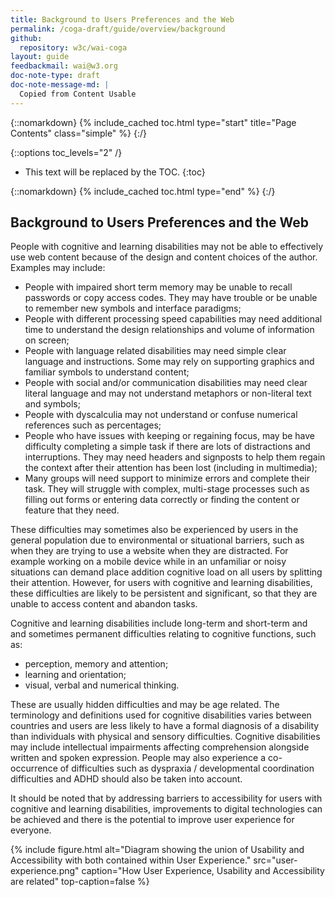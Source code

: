 ```yaml
---
title: Background to Users Preferences and the Web
permalink: /coga-draft/guide/overview/background
github:
  repository: w3c/wai-coga
layout: guide
feedbackmail: wai@w3.org
doc-note-type: draft
doc-note-message-md: |
  Copied from Content Usable
---
```


{::nomarkdown}
{% include_cached toc.html type="start" title="Page Contents" class="simple" %}
{:/}

{::options toc_levels="2" /}

- This text will be replaced by the TOC.
  {:toc}

{::nomarkdown}
{% include_cached toc.html type="end" %}
{:/}

## Background to Users Preferences and the Web

People with cognitive and learning disabilities may not be able to effectively use web content because of the design and content choices of the author. Examples may include:

- People with impaired short term memory may be unable to recall passwords or copy access codes. They may have trouble or be unable to remember new symbols and interface paradigms;
- People with different processing speed capabilities may need additional time to understand the design relationships and volume of information on screen;
- People with language related disabilities may need simple clear language and instructions. Some may rely on supporting graphics and familiar symbols to understand content;
- People with social and/or communication disabilities may need clear literal language and may not understand metaphors or non-literal text and symbols;
- People with dyscalculia may not understand or confuse numerical references such as percentages;
- People who have issues with keeping or regaining focus, may be have difficulty completing a simple task if there are lots of distractions and interruptions. They may need headers and signposts to help them regain the context after their attention has been lost (including in multimedia);
- Many groups will need support to minimize errors and complete their task. They will struggle with complex, multi-stage processes such as filling out forms or entering data correctly or finding the content or feature that they need.

These difficulties may sometimes also be experienced by users in the general population due to environmental or situational barriers, such as when they are trying to use a website when they are distracted. For example working on a mobile device while in an unfamiliar or noisy situations can demand place addition cognitive load on all users by splitting their attention. However, for users with cognitive and learning disabilities, these difficulties are likely to be persistent and significant, so that they are unable to access content and abandon tasks.

Cognitive and learning disabilities include long-term and short-term and and sometimes permanent difficulties relating to cognitive functions, such as:

- perception, memory and attention;
- learning and orientation;
- visual, verbal and numerical thinking.

These are usually hidden difficulties and may be age related. The terminology and definitions used for cognitive disabilities varies between countries and users are less likely to have a formal diagnosis of a disability than individuals with physical and sensory difficulties. Cognitive disabilities may include intellectual impairments affecting comprehension alongside written and spoken expression. People may also experience a co-occurrence of difficulties such as dyspraxia / developmental coordination difficulties and ADHD should also be taken into account.

It should be noted that by addressing barriers to accessibility for users with cognitive and learning disabilities, improvements to digital technologies can be achieved and there is the potential to improve user experience for everyone.

{% include figure.html
  alt="Diagram showing the union of Usability and Accessibility with both contained within User Experience."
  src="user-experience.png"
  caption="How User Experience, Usability and Accessibility are related"
  top-caption=false %}
